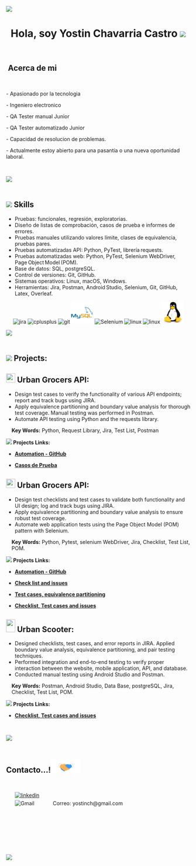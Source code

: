 <header> <link rel="stylesheet" type='text/css' href="https://cdn.jsdelivr.net/gh/devicons/devicon@latest/devicon.min.css" />

</header>

<body>
	<img src="https://user-images.githubusercontent.com/73097560/115834477-dbab4500-a447-11eb-908a-139a6edaec5c.gif">
	<h1 align="center">Hola, soy Yostin Chavarria Castro </b><img src="https://media.giphy.com/media/hvRJCLFzcasrR4ia7z/giphy.gif" width="35"></h1>
	<br>


<!------------ Acerca de mi: ------------>
## <picture><img  width = 50px></picture> **Acerca de mi**
<br>
<div>
	<p>- Apasionado por la tecnologia </p>
	<p>- Ingeniero electronico</p>
	<p>- QA Tester manual Junior</p>
	<p>- QA Tester automatizado Junior </p>
	<p>- Capacidad de resolucion de problemas.</p>
	<p>- Actualmente estoy abierto para una pasantía o una nueva oportunidad laboral.</p>
</div>
<br>

<img src="https://user-images.githubusercontent.com/73097560/115834477-dbab4500-a447-11eb-908a-139a6edaec5c.gif"><br><br>

## <img src="https://media2.giphy.com/media/QssGEmpkyEOhBCb7e1/giphy.gif?cid=ecf05e47a0n3gi1bfqntqmob8g9aid1oyj2wr3ds3mg700bl&rid=giphy.gif" width ="25"><b> Skills</b>

<p align="center">
	<ul class="fortalezas">
  		<li>Pruebas: funcionales, regresión, exploratorias.</li>
  		<li>Diseño de listas de comprobación, casos de prueba e informes de errores.</li>
  		<li>Pruebas manuales utilizando valores límite, clases de equivalencia, pruebas pares.</li>
  		<li>Pruebas automatizadas API: Python, PyTest, librería requests.</li>
  		<li>Pruebas automatizadas web: Python, PyTest, Selenium WebDriver, Page Object Model (POM).</li>
		<li>Base de datos: SQL, postgreSQL.</li>
  		<li>Control de versiones: Git, GitHub.</li>
  		<li>Sistemas operativos: Linux, macOS, Windows.</li>
  		<li>Herramientas: Jira, Postman, Android Studio, Selenium, Git, GitHub, Latex, Overleaf.</li>
	</ul>
	<p align="center">
		<!-- JIRA -->
		<img src="https://cdn.jsdelivr.net/gh/devicons/devicon@latest/icons/jira/jira-original-wordmark.svg" alt="jira" width="60" height="60"/>
		<!-- Python -->
		<img src="https://cdn.jsdelivr.net/gh/devicons/devicon@latest/icons/python/python-original-wordmark.svg" alt="cplusplus" width="60" height="60"/>
		<!-- GIT -->
		<img src="https://cdn.jsdelivr.net/gh/devicons/devicon@latest/icons/git/git-plain-wordmark.svg" alt="git" width="60" height="60"/>
		<!--My SQL -->
		<img src="https://raw.githubusercontent.com/devicons/devicon/master/icons/mysql/mysql-original-wordmark.svg" alt="mysql" width="60" height="60"/>
		<!-- Selenium -->
		<img src="https://cdn.jsdelivr.net/gh/devicons/devicon@latest/icons/selenium/selenium-original.svg" alt="Selenium" width="60" height="60"/> 
		<!-- Android studio -->
		<img src="https://cdn.jsdelivr.net/gh/devicons/devicon@latest/icons/androidstudio/androidstudio-plain-wordmark.svg" alt="linux" width="60" height="90"/> 
		<!-- POSTMAN -->
		<img src="https://cdn.jsdelivr.net/gh/devicons/devicon@latest/icons/postman/postman-plain-wordmark.svg" alt="linux" width="80" height="120"/> 
		<!-- Linux -->
		<img src="https://raw.githubusercontent.com/devicons/devicon/master/icons/linux/linux-original.svg" alt="linux" width="60" height="60"/> 
	</p> 
  </p> 
  
<img src="https://user-images.githubusercontent.com/73097560/115834477-dbab4500-a447-11eb-908a-139a6edaec5c.gif"><br><br>
## <img src="https://media2.giphy.com/media/QssGEmpkyEOhBCb7e1/giphy.gif?cid=ecf05e47a0n3gi1bfqntqmob8g9aid1oyj2wr3ds3mg700bl&rid=giphy.gif" width ="25"><b> Projects: </b> 

<!------------ Proyecto API: ------------>
## <a href="https://github.com/yostin-chava/qa-project-Urban-Grocers-app-es"> <img src="https://e7.pngegg.com/pngimages/834/715/png-clipart-computer-icons-api-text-logo.png" width="25" height="25"/></a><b> Urban Grocers API: </b> 

<p align="center">
		<!-- API -->
		<ul>
			<li>Design test cases to verify the functionality of various API endpoints; report and track bugs using JIRA.</li>
			<li>Apply equivalence partitioning and boundary value analysis for thorough test coverage. Manual testing was performed in Postman.</li>
			<li>Automate API testing using Python and the requests library.</li>
		</ul>
  		<div>
  			<p style="margin-left: 15px;">
    				<b>Key Words:</b> Python, Request Library, Jira, Test List, Postman
 			</p>
		</div>
  		<div>
			<img src="https://github.com/user-attachments/assets/00207009-2832-49e9-8944-83eaa1bda1fe" width ="25"><b> Projects Links: 
				<ul>
				<a href="https://github.com/yostin-chava/qa-project-Urban-Grocers-app-es"><li><p>Automation - GitHub</p></li></a>
				<a href="https://docs.google.com/spreadsheets/d/1CJVati2FE2ZJACCMiveYNUiDokCHQg8q/edit?usp=sharing&ouid=102903299263068147054&rtpof=true&sd=true"><li><p>Casos de Prueba</p></li></a>
				</ul>
				</b>
		</div>
   </p> 
<!------------ Proyecto WEB: ------------>

## <a href="https://github.com/yostin-chava/qa-project-Urban-Routes-es"> <img src="https://e7.pngegg.com/pngimages/285/477/png-clipart-web-development-web-design-internet-web-hosting-service-world-wide-web-logo-symmetry-thumbnail.png" width="25" height="25"/></a><b> Urban Grocers API: </b> 

<p align="center">
	<p align="center">
		<!-- API -->
		<ul>
			<li>Design test checklists and test cases to validate both functionality and UI design; log and track bugs using JIRA.</li>
			<li>Apply equivalence partitioning and boundary value analysis to ensure robust test coverage.</li>
			<li>Automate web application tests using the Page Object Model (POM) pattern with Selenium.</li>
		</ul>
  		<div>
  			<p style="margin-left: 15px;">
    				<b>Key Words:</b> Python, Pytest, selenium WebDriver, Jira, Checklist, Test List, POM.
 			</p>
		</div>
  		<div>
			<img src="https://github.com/user-attachments/assets/00207009-2832-49e9-8944-83eaa1bda1fe" width ="25"><b> Projects Links: 
				<ul>
				<a href="https://github.com/yostin-chava/qa-project-Urban-Routes-es"><li><p>Automation - GitHub</p></li></a>
				<a href="https://docs.google.com/spreadsheets/d/12GQ6bn0m1nXxZ6E_B-hzs9iY--x2E32U/edit?usp=sharing&ouid=102903299263068147054&rtpof=true&sd=true"><li><p>Check list and issues</p></li></a>
				<a href="https://docs.google.com/spreadsheets/d/1h1gUPOs6noZoV1yLDFITd-ohCYlQumul/edit?usp=sharing&ouid=102903299263068147054&rtpof=true&sd=true"><li><p>Test cases, equivalence partitioning</p></li></a>
				<a href="https://docs.google.com/spreadsheets/d/1RqfTAFmxCigGUIWPf1IsMfipRy46A1sI/edit?usp=sharing&ouid=102903299263068147054&rtpof=true&sd=true"><li><p>Checklist, Test cases and issues</p></li></a>
				</ul>
				</b>
		</div>
  	</p>
   </p> 

<!------------ Proyecto hibrido: ------------>

## <a href="https://github.com/yostin-chava/qa-project-Urban-Routes-es"> <img src="https://appmaster.io/api/_files/PqV7MuNwv89GrZvBd4LNNK/download/" width="25" height="35"/></a><b> Urban Scooter: </b> 

<p align="center">
	<p align="center">
		<!-- API -->
		<ul>
			<li>Designed checklists, test cases, and error reports in JIRA. Applied boundary value analysis, equivalence partitioning, and pair testing techniques.</li>
			<li>Performed integration and end-to-end testing to verify proper interaction between the website, mobile application, API, and database.</li>
			<li>Conducted manual testing using Android Studio and Postman.</li>
		</ul>
  		<div>
  			<p style="margin-left: 15px;">
    				<b>Key Words:</b> Postman, Android Studio, Data Base, postgreSQL, Jira, Checklist, Test List, POM.
 			</p>
		</div>
  		<div>
			<img src="https://github.com/user-attachments/assets/00207009-2832-49e9-8944-83eaa1bda1fe" width ="25"><b> Projects Links: 
				<ul>
				<a href="https://docs.google.com/spreadsheets/d/1NNCvepuM6Ma-9toSjPLB44OL9QTp9ZWw/edit?usp=sharing&ouid=102903299263068147054&rtpof=true&sd=true"><li><p>Checklist, Test cases and issues</p></li></a>
				</ul>
				</b>
		</div>
  	</p>
   </p> 
			


<br>

<img src="https://user-images.githubusercontent.com/73097560/115834477-dbab4500-a447-11eb-908a-139a6edaec5c.gif"><br><br>


<!--------------------------------- Linux ------------------------------------------->

## <b> Contacto...!</b><img src="https://github.com/0xAbdulKhalid/0xAbdulKhalid/raw/main/assets/mdImages/handshake.gif" width ="80">
<br>
<div align='left'>
	<ul>
		<a href="https://www.linkedin.com/in/yostin-chavarria/" target="_blank">
		<img src="https://cdn.jsdelivr.net/gh/devicons/devicon@latest/icons/linkedin/linkedin-original-wordmark.svg" width="100" height="100" alt=linkedin style="margin-bottom: 5px;"/>
		</a>
		<br>
		<a href="mailto:yostinch@gmail.com" style="display:inline-flex; flex-direction:column; align-items:center; text-decoration:none;">
  		<img src="https://upload.wikimedia.org/wikipedia/commons/4/4e/Gmail_Icon.png" width="100" height="100" alt="Gmail"><br>
		</a>
		<span style="margin-top:5px;">Correo: yostinch@gmail.com</span>
	</ul>
</div>
<br>
<img src="https://user-images.githubusercontent.com/73097560/115834477-dbab4500-a447-11eb-908a-139a6edaec5c.gif">
</body>
